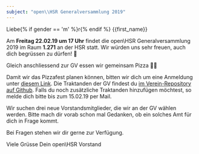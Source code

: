 ```yaml
---
subject: "open\\HSR Generalversammlung 2019"
---
```


Liebe{% if gender == 'm' %}r{% endif %} {{first_name}}

Am **Freitag 22.02.19 um 17 Uhr** findet die open\HSR Generalversammlung 2019 im Raum **1.271** an der HSR statt. Wir würden uns sehr freuen, auch dich begrüssen zu dürfen! 🎉

Gleich anschliessend zur GV essen wir gemeinsam Pizza 🍕😉

Damit wir das Pizzafest planen können, bitten wir dich um eine Anmeldung unter [diesem Link](https://doodle.com/poll/yg282i5mctkqa92m). Die Traktanden der GV findest du [im Verein-Repository auf Github](). Falls du noch zusätzliche Traktanden hinzufügen möchtest, so melde dich bitte bis zum 15.02.19 per Mail.

Wir suchen drei neue Vorstandsmitglieder, die wir an der GV wählen werden. Bitte mach dir vorab schon mal Gedanken, ob ein solches Amt für dich in Frage kommt.

Bei Fragen stehen wir dir gerne zur Verfügung.

Viele Grüsse
Dein open\HSR Vorstand


